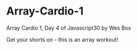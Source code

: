 # Array-Cardio-1
Array Cardio 1, Day 4 of Javascript30 by Wes Bos

Get your shorts on - this is an array workout!
